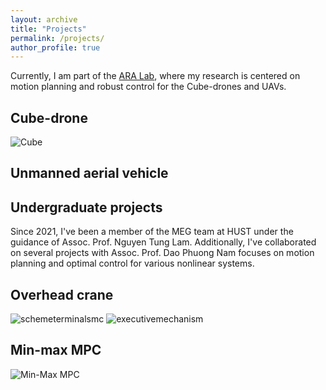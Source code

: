 ```yaml
---
layout: archive
title: "Projects"
permalink: /projects/
author_profile: true
---
```

Currently, I am part of the [ARA Lab](https://ara.cse.unr.edu/), where my research is centered on motion planning and robust control for the Cube-drones and UAVs. 

Cube-drone
------
![Cube](https://github.com/user-attachments/assets/08e4ec88-9abc-4701-b75b-2408b16430ae)

Unmanned aerial vehicle
------


Undergraduate projects
------
Since 2021, I've been a member of the MEG team at HUST under the guidance of Assoc. Prof. Nguyen Tung Lam. Additionally, I've collaborated on several projects with Assoc. Prof. Dao Phuong Nam focuses on motion planning and optimal control for various nonlinear systems.

Overhead crane
-------
![schemeterminalsmc](https://github.com/user-attachments/assets/59ec51c0-9c1c-4254-99ab-624d3ae6e56f)
![executivemechanism](https://github.com/user-attachments/assets/f74aa3ac-7c3e-41ce-8faf-0c1cd6734573)

Min-max MPC
-------
![Min-Max MPC](https://github.com/user-attachments/assets/012011ff-006f-4bb6-968e-2e2709a1e016)
